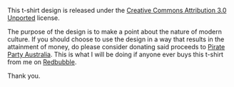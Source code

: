 This t-shirt design is released under the [Creative Commons Attribution
3.0 Unported](http://creativecommons.org/licenses/by/3.0/) license.

The purpose of the design is to make a point about the nature of modern
culture.  If you should choose to use the design in a way that results in
the attainment of money, do please consider donating said proceeds to
[Pirate Party Australia](http://pirateparty.org.au/).  This is what I
will be doing if anyone ever buys this t-shirt from me on
[Redbubble](http://www.redbubble.com/people/tserong/works/11497661-i-joined-pirate-party-australia).

Thank you.
